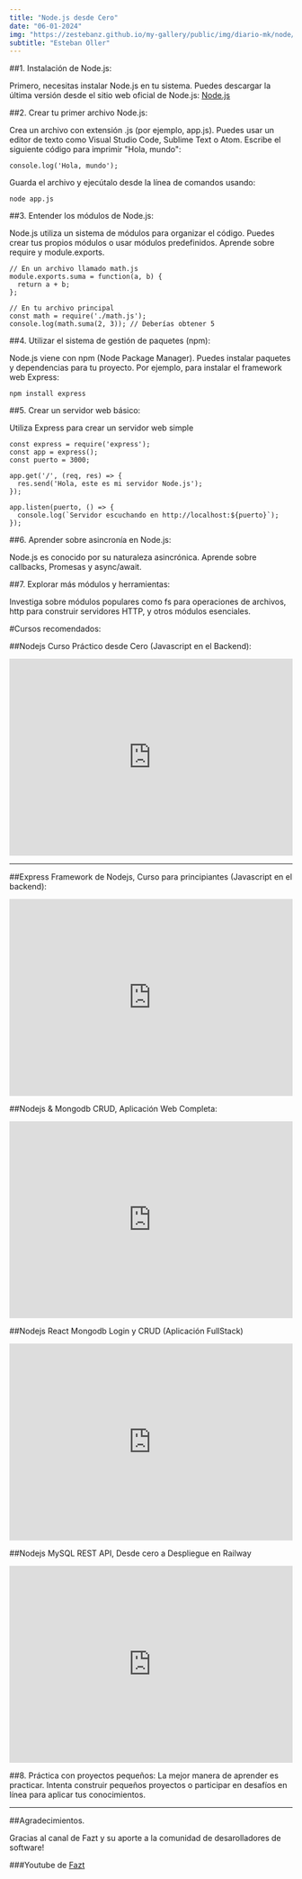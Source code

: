 ```yaml
---
title: "Node.js desde Cero"
date: "06-01-2024"
img: "https://zestebanz.github.io/my-gallery/public/img/diario-mk/node/node.jpg"
subtitle: "Esteban Oller"
---
```


##1. Instalación de Node.js:

Primero, necesitas instalar Node.js en tu sistema. Puedes descargar la última versión desde el sitio web oficial de Node.js: [Node.js](https://nodejs.org/en)

##2. Crear tu primer archivo Node.js:

Crea un archivo con extensión .js (por ejemplo, app.js). Puedes usar un editor de texto como Visual Studio Code, Sublime Text o Atom. Escribe el siguiente código para imprimir "Hola, mundo":

```
console.log('Hola, mundo');
```

Guarda el archivo y ejecútalo desde la línea de comandos usando:

```
node app.js
```

##3. Entender los módulos de Node.js:

Node.js utiliza un sistema de módulos para organizar el código. Puedes crear tus propios módulos o usar módulos predefinidos. Aprende sobre require y module.exports.

```
// En un archivo llamado math.js
module.exports.suma = function(a, b) {
  return a + b;
};

// En tu archivo principal
const math = require('./math.js');
console.log(math.suma(2, 3)); // Deberías obtener 5

```

##4. Utilizar el sistema de gestión de paquetes (npm):

Node.js viene con npm (Node Package Manager). Puedes instalar paquetes y dependencias para tu proyecto. Por ejemplo, para instalar el framework web Express:

```
npm install express
```

##5. Crear un servidor web básico:

Utiliza Express para crear un servidor web simple

```
const express = require('express');
const app = express();
const puerto = 3000;

app.get('/', (req, res) => {
  res.send('Hola, este es mi servidor Node.js');
});

app.listen(puerto, () => {
  console.log(`Servidor escuchando en http://localhost:${puerto}`);
});

```

##6. Aprender sobre asincronía en Node.js:

Node.js es conocido por su naturaleza asincrónica. Aprende sobre callbacks, Promesas y async/await.

##7. Explorar más módulos y herramientas:

Investiga sobre módulos populares como fs para operaciones de archivos, http para construir servidores HTTP, y otros módulos esenciales.

#Cursos recomendados:

##Nodejs Curso Práctico desde Cero (Javascript en el Backend):

<iframe width="100%" height="350" src="https://www.youtube.com/embed/i3OdKwuBjeM?si=2FTYEpRs_bL2SH23" title="YouTube video player" frameborder="0" allow="accelerometer; autoplay; clipboard-write; encrypted-media; gyroscope; picture-in-picture; web-share" allowfullscreen></iframe>

---

##Express Framework de Nodejs, Curso para principiantes (Javascript en el backend):

<iframe width="100%" height="350" src="https://www.youtube.com/embed/JmJ1WUoUIK4?si=MC4afW-AlqBFavdj" title="YouTube video player" frameborder="0" allow="accelerometer; autoplay; clipboard-write; encrypted-media; gyroscope; picture-in-picture; web-share" allowfullscreen></iframe>

##Nodejs & Mongodb CRUD, Aplicación Web Completa:

<iframe width="100%" height="350"src="https://www.youtube.com/embed/GVfAPWLkk0M?si=LT2W2mgA7_PD-93j" title="YouTube video player" frameborder="0" allow="accelerometer; autoplay; clipboard-write; encrypted-media; gyroscope; picture-in-picture; web-share" allowfullscreen></iframe>

##Nodejs React Mongodb Login y CRUD (Aplicación FullStack)

<iframe width="100%" height="350" src="https://www.youtube.com/embed/NmkY4JgS21A?si=xeE09zSxwAW8aBKK" title="YouTube video player" frameborder="0" allow="accelerometer; autoplay; clipboard-write; encrypted-media; gyroscope; picture-in-picture; web-share" allowfullscreen></iframe>

##Nodejs MySQL REST API, Desde cero a Despliegue en Railway

<iframe width="100%" height="350" src="https://www.youtube.com/embed/3dSkc-DIM74?si=HC0YwvXmHrgoLP9G" title="YouTube video player" frameborder="0" allow="accelerometer; autoplay; clipboard-write; encrypted-media; gyroscope; picture-in-picture; web-share" allowfullscreen></iframe>

##8. Práctica con proyectos pequeños:
La mejor manera de aprender es practicar. Intenta construir pequeños proyectos o participar en desafíos en línea para aplicar tus conocimientos.

---

##Agradecimientos.

Gracias al canal de Fazt y su aporte a la comunidad de desarolladores de software!

###Youtube de [Fazt](https://www.youtube.com/@FaztTech)